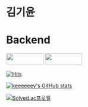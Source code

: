 # 김기윤

# Backend
<img src="https://img.shields.io/badge/Spring-6DB33F?style=flat-square&logo=Spring&logoColor=FFF" style="width:100px; height:30px;"/>
<img src="https://img.shields.io/badge/Spring Boot-6DB33F?style=flat-square&logo=Spring Boot&logoColor=FFF" style="width:100px; height:30px;"/>

[![Hits](https://hits.seeyoufarm.com/api/count/incr/badge.svg?url=https%3A%2F%2Fgithub.com%2Fkeeeeeey&count_bg=%2379C83D&title_bg=%23555555&icon=&icon_color=%23E7E7E7&title=hits&edge_flat=false)](https://hits.seeyoufarm.com)

[![keeeeeey's GitHub stats](https://github-readme-stats.vercel.app/api?username=keeeeeey)](https://github.com/anuraghazra/github-readme-stats)

[![Solved.ac프로필](http://mazassumnida.wtf/api/v2/generate_badge?boj=sseioul)](https://solved.ac/sseioul)
